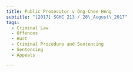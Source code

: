 ```yaml
---
title: Public Prosecutor v Ong Chee Heng 
subtitle: "[2017] SGHC 213 / 28\_August\_2017"
tags:
  - Criminal Law
  - Offences
  - Hurt
  - Criminal Procedure and Sentencing
  - Sentencing
  - Appeals

---
```


